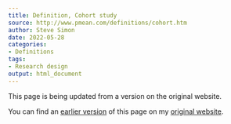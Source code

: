 ```yaml
---
title: Definition, Cohort study
source: http://www.pmean.com/definitions/cohort.htm
author: Steve Simon
date: 2022-05-28
categories:
- Definitions
tags:
- Research design 
output: html_document
---
```


This page is being updated from a version on the original website.

<!---More--->


You can find an [earlier version][sim1] of this page on my [original website][sim2].

[sim1]: http://www.pmean.com/definitions/cohort.htm
[sim2]: http://www.pmean.com/original_site.html
